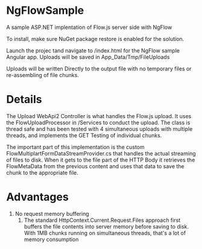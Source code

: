 NgFlowSample
============

A sample ASP.NET implentation of Flow.js server side with NgFlow

To install, make sure NuGet package restore is enabled for the solution.

Launch the projec tand navigate to /index.html for the NgFlow sample Angular app. Uploads will be saved in App_Data/Tmp/FileUploads

Uploads will be written Directly to the output file with no temporary files or re-assembling of file chunks.

Details
=======

The Upload WebApi2 Controller is what handles the Flow.js upload. It uses the FlowUploadProcessor in /Services to conduct the upload.
The class is thread safe and has been tested with 4 simultaneous uploads with multiple threads, and implements the GET Testing
of individual chunks.

The important part of this implementation is the custom FlowMultiplartFormDataStreamProvider.cs that handles the actual streaming 
of files to disk. When it gets to the file part of the HTTP Body it retrieves the FlowMetaData from the previous content and uses
that data to save the chunk to the appropriate file.

Advantages
==========
1. No request memory buffering
   1. The standard HttpContext.Current.Request.Files approach first buffers the file contents into server memory before saving to disk. With 1MB chunks running on simultaneous threads, that's a lot of memory consumption
   

